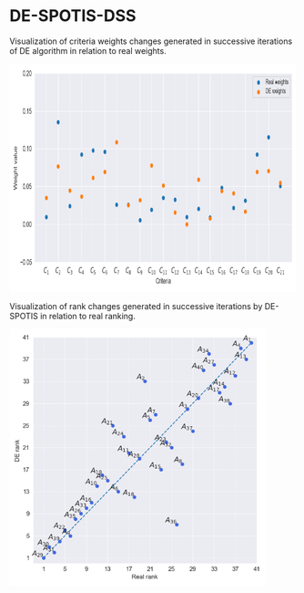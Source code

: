 # DE-SPOTIS-DSS
Visualization of criteria weights changes generated in successive iterations of DE algorithm in relation to real weights.

<img src="https://github.com/energyinpython/DE-SPOTIS-DSS/blob/main/animations/weights_gif.gif" width="800" height="400">

Visualization of rank changes generated in successive iterations by DE-SPOTIS in relation to real ranking.

<img src="https://github.com/energyinpython/DE-SPOTIS-DSS/blob/main/animations/rankings_gif.gif" width="450" height="450">
